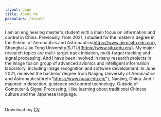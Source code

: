 ```yaml
---
layout: page
title: About Me
permalink: /about/
---
```

I am an engineering master's student with a main focus on information and control in China. Previously, from 2021, I studied for the master’s degree in the School of Aeronautics and Astronautics(https://www.aero.sjtu.edu.cn/), Shanghai Jiao Tong University(SJTU)(https://www.sjtu.edu.cn/). My major research topics are multi-target track initiation, multi-target tracking and signal processing. And I have been involved in many research projects in the image fusion group of advanced avionics and intelligent information laboratory, including image recognition and software development. In June 2021, received the bachelor degree from Nanjing University of Aeronautics and Astronautics(href="https://www.nuaa.edu.cn/"), Nanjing, China. And I majored in detection, guidance and control technology. Outside of Computer & Signal Processing, I like learning about traditional Chinese culture and the Japanese language.   
<br>
<br>
Download my <a href="https://www.dropbox.com/s/wa3agifqoxwd77u/soto-cv.pdf?dl=0" download="Liu Zeng- CV">CV</a><br>
<br>

